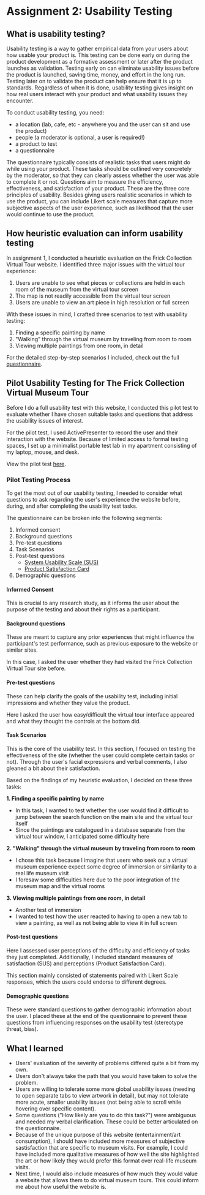 # Assignment 2: Usability Testing

## What is usability testing?
Usability testing is a way to gather empirical data from your users about how usable your product is. 
This testing can be done early on during the product development as a formative assessment or later after the product launches as validation.
Testing early on can eliminate usability issues before the product is launched, saving time, money, and effort in the long run.
Testing later on to validate the product can help ensure that it is up to standards. 
Regardless of when it is done, usability testing gives insight on how real users interact with your product and what usability issues they encounter.

To conduct usability testing, you need:

* a location (lab, cafe, etc - anywhere you and the user can sit and use the product)
* people (a moderator is optional, a user is required!)
* a product to test
* a questionnaire

The questionnaire typically consists of realistic tasks that users might do while using your product. These tasks should be outlined very concretely by the moderator, so that they can clearly assess whether the user was able to complete it or not.
Questions aim to measure the efficiency, effectiveness, and satisfaction of your product. These are the three core principles of usability. 
Besides giving users realistic scenarios in which to use the product, you can include Likert scale measures that capture more subjective aspects of the user experience, such as likelihood that the user would continue to use the product.

## How heuristic evaluation can inform usability testing
In assignment 1, I conducted a heuristic evaluation on the Frick Collection Virtual Tour website. I identified three major issues with the virtual tour experience:

1. Users are unable to see what pieces or collections are held in each room of the museum from the virtual tour screen
2. The map is not readily accessible from the virtual tour screen
3. Users are unable to view an art piece in high resolution or full screen

With these issues in mind, I crafted three scenarios to test with usability testing:

1. Finding a specific painting by name
2. "Walking" through the virtual museum by traveling from room to room
3. Viewing multiple paintings from one room, in detail

For the detailed step-by-step scenarios I included, check out the full [questionnaire](https://forms.gle/RsvqniBv2tfaro7S6).

## Pilot Usability Testing for The Frick Collection Virtual Museum Tour
Before I do a full usability test with this website, I conducted this pilot test to evaluate whether I have chosen suitable tasks and questions that address the usability issues of interest.

For the pilot test, I used ActivePresenter to record the user and their interaction with the website. Because of limited access to formal testing spaces, I set up a minimalist portable test lab in my apartment consisting of my laptop, mouse, and desk.

View the pilot test [here](https://drive.google.com/open?id=1mLQ8xWZVQ2Cs4S_AJsWJUXzzl03UD0pc).


### Pilot Testing Process
To get the most out of our usability testing, I needed to consider what questions to ask regarding the user's experience the website before, during, and after completing the usability test tasks. 

The questionnaire can be broken into the following segments:

1. Informed consent
2. Background questions
3. Pre-test questions
4. Task Scenarios
5. Post-test questions
    * [System Usability Scale (SUS)](https://www.usability.gov/how-to-and-tools/methods/system-usability-scale.html)
    * [Product Satisfaction Card](https://elearn.uni-sofia.bg/pluginfile.php/55103/mod_resource/content/0/Resources/Systems_Evaluation/DesirabilityToolkit.doc)
6. Demographic questions

#### Informed Consent
This is crucial to any research study, as it informs the user about the purpose of the testing and about their rights as a participant. 

#### Background questions
These are meant to capture any prior experiences that might influence the participant's test performance, such as previous exposure to the website or similar sites.

In this case, I asked the user whether they had visited the Frick Collection Virtual Tour site before.

#### Pre-test questions
These can help clarify the goals of the usability test, including initial impressions and whether they value the product.

Here I asked the user how easy/difficult the virtual tour interface appeared and what they thought the controls at the bottom did.

#### Task Scenarios
This is the core of the usability test. In this section, I focused on testing the effectiveness of the site (whether the user could complete certain tasks or not). Through the user's facial expressions and verbal comments, I also gleaned a bit about their satisfaction.

Based on the findings of my heuristic evaluation, I decided on these three tasks:

**1. Finding a specific painting by name**
   - In this task, I wanted to test whether the user would find it difficult to jump between the search function on the main site and the virtual tour itself
   - Since the paintings are catalogued in a database separate from the virtual tour window, I anticipated some difficulty here

**2. "Walking" through the virtual museum by traveling from room to room**
   - I chose this task because I imagine that users who seek out a virtual museum experience expect some degree of immersion or similarity to a real life museum visit
   - I foresaw some difficulties here due to the poor integration of the museum map and the virtual rooms

**3. Viewing multiple paintings from one room, in detail**
   - Another test of immersion
   - I wanted to test how the user reacted to having to open a new tab to view a painting, as well as not being able to view it in full screen

#### Post-test questions
Here I assessed user perceptions of the difficulty and efficiency of tasks they just completed. Additionally, I included standard measures of satisfaction (SUS) and perceptions (Product Satisfaction Card).

This section mainly consisted of statements paired with Likert Scale responses, which the users could endorse to different degrees.

#### Demographic questions
These were standard questions to gather demographic information about the user. I placed these at the end of the questionnaire to prevent these questions from influencing responses on the usability test (stereotype threat, bias).

## What I learned
* Users' evaluation of the severity of problems differed quite a bit from my own.
* Users don't always take the path that you would have taken to solve the problem.
* Users are willing to tolerate some more global usability issues (needing to open separate tabs to view artwork in detail), but may not tolerate more acute, smaller usability issues (not being able to scroll while hovering over specific content).
* Some questions ("How likely are you to do this task?") were ambiguous and needed my verbal clarification. These could be better articulated on the questionnaire.
* Because of the unique purpose of this website (entertainment/art consumption), I should have included more measures of subjective sastisfaction that are specific to museum visits. For example, I could have included more qualitative measures of how well the site highlighted the art or how likely they would prefer this format over real-life museum visits. 
* Next time, I would also include measures of how much they would value a website that allows them to do virtual museum tours. This could inform me about how useful the website is.
